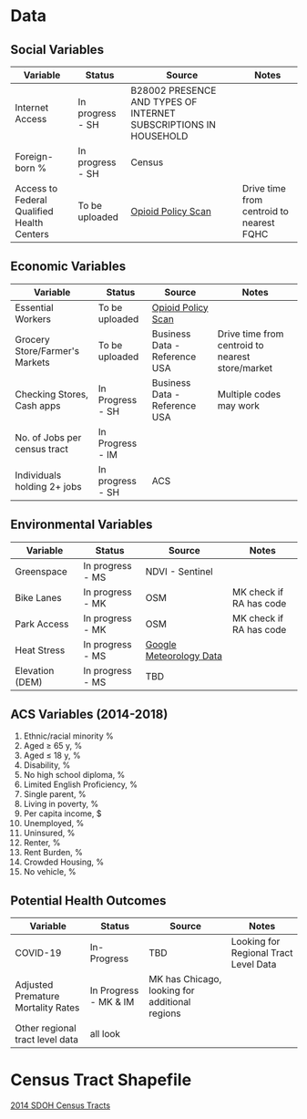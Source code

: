 # Data



## Social Variables

| Variable  | Status | Source  | Notes  | 
| ------------- | ------------- | ------------- | ------------- | 
| Internet Access | In progress - SH | B28002  PRESENCE AND TYPES OF INTERNET SUBSCRIPTIONS IN HOUSEHOLD   | 
| Foreign-born % | In progress - SH | Census | 
| Access to Federal Qualified Health Centers   | To be uploaded  | [Opioid Policy Scan](https://github.com/GeoDaCenter/opioid-policy-scan/blob/master/data_final/metadata/Access_FQHCs_MinDistance.md) | Drive time from centroid to nearest FQHC |

## Economic Variables

| Variable  | Status | Source  | Notes |
| ------------- | ------------- | ------------- | ----- |
| Essential Workers  | To be uploaded | [Opioid Policy Scan](https://github.com/GeoDaCenter/opioid-policy-scan/blob/master/data_final/metadata/Job_Categories_byOccupation_2018.md)  | 
| Grocery Store/Farmer's Markets  | To be uploaded  | Business Data - Reference USA | Drive time from centroid to nearest store/market | 
|Checking Stores, Cash apps | In Progress - SH  | Business Data - Reference USA | Multiple codes may work |
|No. of Jobs per census tract | In Progress - IM | |
|Individuals holding 2+ jobs | In progress - SH | ACS | |


## Environmental Variables

| Variable  | Status | Source  | Notes |
| ------------- | ------------- | ------------- | --------- |
| Greenspace | In progress - MS | NDVI - Sentinel  | |
| Bike Lanes | In progress -  MK  | OSM  | MK check if RA has code |
| Park Access | In progress - MK | OSM  | MK check if RA has code |
| Heat Stress | In progress - MS | [Google Meteorology Data](https://developers.google.com/earth-engine/datasets/catalog/NASA_ORNL_DAYMET_V4)| 
| Elevation (DEM) | In progress - MS | TBD | |


## ACS Variables (2014-2018)

1. Ethnic/racial minority %
2. Aged ≥ 65 y, %
3. Aged ≤ 18 y, %
4. Disability, %
5. No high school diploma, %
6. Limited English Proficiency, %
7. Single parent, %
8. Living in poverty, %
9. Per capita income, $
10. Unemployed, %
11. Uninsured, %
12. Renter, %
13. Rent Burden, %
14. Crowded Housing, %
15. No vehicle, %

## Potential Health Outcomes
| Variable  | Status | Source  | Notes |
| ------------- | ------------- | ------------- | --------- |
| COVID-19 | In-Progress | TBD | Looking for Regional Tract Level Data |
| Adjusted Premature Mortality Rates | In Progress - MK & IM | MK has Chicago, looking for additional regions |
|Other regional tract level data | all look | | |





# Census Tract Shapefile

[2014 SDOH Census Tracts](https://geodacenter.github.io/data-and-lab/us-sdoh/)
